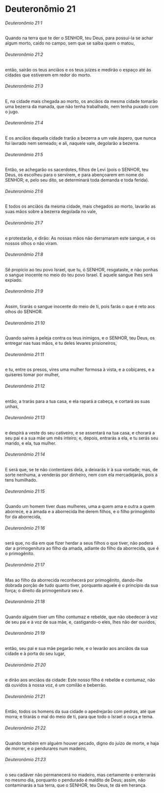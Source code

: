 # Deuteronômio 21

###### Deuteronômio 21:1

Quando na terra que te der o SENHOR, teu Deus, para possuí-la se achar algum morto, caído no campo, sem que se saiba quem o matou,

###### Deuteronômio 21:2

então, sairão os teus anciãos e os teus juízes e medirão o espaço até às cidades que estiverem em redor do morto.

###### Deuteronômio 21:3

E, na cidade mais chegada ao morto, os anciãos da mesma cidade tomarão uma bezerra da manada, que não tenha trabalhado, nem tenha puxado com o jugo.

###### Deuteronômio 21:4

E os anciãos daquela cidade trarão a bezerra a um vale áspero, que nunca foi lavrado nem semeado; e ali, naquele vale, degolarão a bezerra.

###### Deuteronômio 21:5

Então, se achegarão os sacerdotes, filhos de Levi (pois o SENHOR, teu Deus, os escolheu para o servirem, e para abençoarem em nome do SENHOR; e, pelo seu dito, se determinará toda demanda e toda ferida).

###### Deuteronômio 21:6

E todos os anciãos da mesma cidade, mais chegados ao morto, lavarão as suas mãos sobre a bezerra degolada no vale,

###### Deuteronômio 21:7

e protestarão, e dirão: As nossas mãos não derramaram este sangue, e os nossos olhos o não viram.

###### Deuteronômio 21:8

Sê propício ao teu povo Israel, que tu, ó SENHOR, resgataste, e não ponhas o sangue inocente no meio do teu povo Israel. E aquele sangue lhes será expiado.

###### Deuteronômio 21:9

Assim, tirarás o sangue inocente do meio de ti, pois farás o que é reto aos olhos do SENHOR.

###### Deuteronômio 21:10

Quando saíres à peleja contra os teus inimigos, e o SENHOR, teu Deus, os entregar nas tuas mãos, e tu deles levares prisioneiros,

###### Deuteronômio 21:11

e tu, entre os presos, vires uma mulher formosa à vista, e a cobiçares, e a quiseres tomar por mulher,

###### Deuteronômio 21:12

então, a trarás para a tua casa, e ela rapará a cabeça, e cortará as suas unhas,

###### Deuteronômio 21:13

e despirá a veste do seu cativeiro, e se assentará na tua casa, e chorará a seu pai e a sua mãe um mês inteiro; e, depois, entrarás a ela, e tu serás seu marido, e ela, tua mulher.

###### Deuteronômio 21:14

E será que, se te não contentares dela, a deixarás ir à sua vontade; mas, de sorte nenhuma, a venderás por dinheiro, nem com ela mercadejarás, pois a tens humilhado.

###### Deuteronômio 21:15

Quando um homem tiver duas mulheres, uma a quem ama e outra a quem aborrece, e a amada e a aborrecida lhe derem filhos, e o filho primogênito for da aborrecida,

###### Deuteronômio 21:16

será que, no dia em que fizer herdar a seus filhos o que tiver, não poderá dar a primogenitura ao filho da amada, adiante do filho da aborrecida, que é o primogênito.

###### Deuteronômio 21:17

Mas ao filho da aborrecida reconhecerá por primogênito, dando-lhe dobrada porção de tudo quanto tiver, porquanto aquele é o princípio da sua força; o direito da primogenitura seu é.

###### Deuteronômio 21:18

Quando alguém tiver um filho contumaz e rebelde, que não obedecer à voz de seu pai e à voz de sua mãe, e, castigando-o eles, lhes não der ouvidos,

###### Deuteronômio 21:19

então, seu pai e sua mãe pegarão nele, e o levarão aos anciãos da sua cidade e à porta do seu lugar,

###### Deuteronômio 21:20

e dirão aos anciãos da cidade: Este nosso filho é rebelde e contumaz, não dá ouvidos à nossa voz, é um comilão e beberrão.

###### Deuteronômio 21:21

Então, todos os homens da sua cidade o apedrejarão com pedras, até que morra; e tirarás o mal do meio de ti, para que todo o Israel o ouça e tema.

###### Deuteronômio 21:22

Quando também em alguém houver pecado, digno do juízo de morte, e haja de morrer, e o pendurares num madeiro,

###### Deuteronômio 21:23

o seu cadáver não permanecerá no madeiro, mas certamente o enterrarás no mesmo dia, porquanto o pendurado é maldito de Deus; assim, não contaminarás a tua terra, que o SENHOR, teu Deus, te dá em herança.

